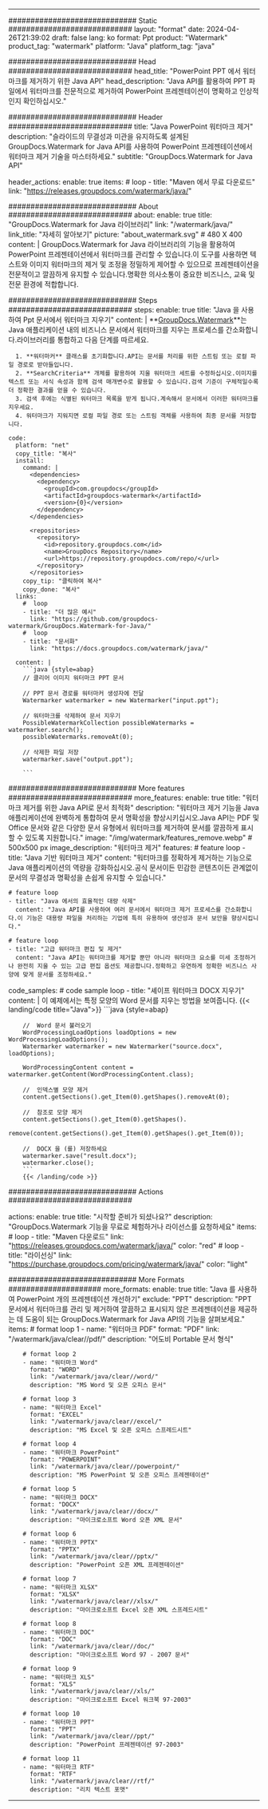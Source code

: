 
---
############################# Static ############################
layout: "format"
date:  2024-04-26T21:39:02
draft: false
lang: ko
format: Ppt
product: "Watermark"
product_tag: "watermark"
platform: "Java"
platform_tag: "java"

############################# Head ############################
head_title: "PowerPoint PPT 에서 워터마크를 제거하기 위한 Java API"
head_description: "Java API를 활용하여 PPT 파일에서 워터마크를 전문적으로 제거하여 PowerPoint 프레젠테이션이 명확하고 인상적인지 확인하십시오."

############################# Header ############################
title: "Java PowerPoint 워터마크 제거" 
description: "슬라이드의 무결성과 미관을 유지하도록 설계된 GroupDocs.Watermark for Java API를 사용하여 PowerPoint 프레젠테이션에서 워터마크 제거 기술을 마스터하세요."
subtitle: "GroupDocs.Watermark for Java API" 

header_actions:
  enable: true
  items:
    #  loop
    - title: "Maven 에서 무료 다운로드"
      link: "https://releases.groupdocs.com/watermark/java/"
      
############################# About ############################
about:
    enable: true
    title: "GroupDocs.Watermark for Java 라이브러리"
    link: "/watermark/java/"
    link_title: "자세히 알아보기"
    picture: "about_watermark.svg" # 480 X 400
    content: |
       GroupDocs.Watermark for Java 라이브러리의 기능을 활용하여 PowerPoint 프레젠테이션에서 워터마크를 관리할 수 있습니다.이 도구를 사용하면 텍스트와 이미지 워터마크의 제거 및 조정을 정밀하게 제어할 수 있으므로 프레젠테이션을 전문적이고 깔끔하게 유지할 수 있습니다.명확한 의사소통이 중요한 비즈니스, 교육 및 전문 환경에 적합합니다.

############################# Steps ############################
steps:
    enable: true
    title: "Java 을 사용하여 Ppt 문서에서 워터마크 지우기"
    content: |
      **[GroupDocs.Watermark](https://products.groupdocs.com/watermark/java/)**는 Java 애플리케이션 내의 비즈니스 문서에서 워터마크를 지우는 프로세스를 간소화합니다.라이브러리를 통합하고 다음 단계를 따르세요.
      
      1. **워터마커** 클래스를 초기화합니다.API는 문서를 처리를 위한 스트림 또는 로컬 파일 경로로 받아들입니다.
      2. **SearchCriteria** 개체를 활용하여 지울 워터마크 세트를 수정하십시오.이미지를 텍스트 또는 서식 속성과 함께 검색 매개변수로 활용할 수 있습니다.검색 기준이 구체적일수록 더 정확한 결과를 얻을 수 있습니다.
      3. 검색 후에는 식별된 워터마크 목록을 받게 됩니다.계속해서 문서에서 이러한 워터마크를 지우세요.
      4. 워터마크가 지워지면 로컬 파일 경로 또는 스트림 객체를 사용하여 최종 문서를 저장합니다.
   
    code:
      platform: "net"
      copy_title: "복사"
      install:
        command: |
          <dependencies>
            <dependency>
              <groupId>com.groupdocs</groupId>
              <artifactId>groupdocs-watermark</artifactId>
              <version>{0}</version>
            </dependency>
          </dependencies>

          <repositories>
            <repository>
              <id>repository.groupdocs.com</id>
              <name>GroupDocs Repository</name>
              <url>https://repository.groupdocs.com/repo/</url>
            </repository>
          </repositories>
        copy_tip: "클릭하여 복사"
        copy_done: "복사"
      links:
        #  loop
        - title: "더 많은 예시"
          link: "https://github.com/groupdocs-watermark/GroupDocs.Watermark-for-Java/"
        #  loop
        - title: "문서화"
          link: "https://docs.groupdocs.com/watermark/java/"
          
      content: |
        ```java {style=abap}
        // 클리어 이미지 워터마크 PPT 문서

        // PPT 문서 경로를 워터마커 생성자에 전달
        Watermarker watermarker = new Watermarker("input.ppt");
        
        // 워터마크를 삭제하여 문서 지우기
        PossibleWatermarkCollection possibleWatermarks = watermarker.search();
        possibleWatermarks.removeAt(0);

        // 삭제한 파일 저장
        watermarker.save("output.ppt");
        
        ```        
        
############################# More features ############################
more_features:
  enable: true
  title: "워터마크 제거를 위한 Java API로 문서 최적화"
  description: "워터마크 제거 기능을 Java 애플리케이션에 완벽하게 통합하여 문서 명확성을 향상시키십시오.Java API는 PDF 및 Office 문서와 같은 다양한 문서 유형에서 워터마크를 제거하여 문서를 깔끔하게 표시할 수 있도록 지원합니다."
  image: "/img/watermark/features_remove.webp" # 500x500 px
  image_description: "워터마크 제거"
  features:
    # feature loop
    - title: "Java 기반 워터마크 제거"
      content: "워터마크를 정확하게 제거하는 기능으로 Java 애플리케이션의 역량을 강화하십시오.공식 문서이든 민감한 콘텐츠이든 관계없이 문서의 무결성과 명확성을 손쉽게 유지할 수 있습니다."

    # feature loop
    - title: "Java 에서의 효율적인 대량 삭제"
      content: "Java API를 사용하여 여러 문서에서 워터마크 제거 프로세스를 간소화합니다.이 기능은 대용량 파일을 처리하는 기업에 특히 유용하여 생산성과 문서 보안을 향상시킵니다."

    # feature loop
    - title: "고급 워터마크 편집 및 제거"
      content: "Java API는 워터마크를 제거할 뿐만 아니라 워터마크 요소를 미세 조정하거나 완전히 지울 수 있는 고급 편집 옵션도 제공합니다.정확하고 유연하게 정확한 비즈니스 사양에 맞게 문서를 조정하세요."
      
  code_samples:
    # code sample loop
    - title: "셰이프 워터마크 DOCX 지우기"
      content: |
        이 예제에서는 특정 모양의 Word 문서를 지우는 방법을 보여줍니다.
        {{< landing/code title="Java">}}
        ```java {style=abap}
        
        //  Word 문서 불러오기
        WordProcessingLoadOptions loadOptions = new WordProcessingLoadOptions();
        Watermarker watermarker = new Watermarker("source.docx", loadOptions);

        WordProcessingContent content = watermarker.getContent(WordProcessingContent.class);

        //  인덱스별 모양 제거
        content.getSections().get_Item(0).getShapes().removeAt(0);

        //  참조로 모양 제거
        content.getSections().get_Item(0).getShapes().
            remove(content.getSections().get_Item(0).getShapes().get_Item(0));

        //  DOCX 을 (를) 저장하세요
        watermarker.save("result.docx");
        watermarker.close();
        ```
        {{< /landing/code >}}


############################# Actions ############################

actions:
  enable: true
  title: "시작할 준비가 되셨나요?"
  description: "GroupDocs.Watermark 기능을 무료로 체험하거나 라이선스를 요청하세요"
  items:
    #  loop
    - title: "Maven 다운로드"
      link: "https://releases.groupdocs.com/watermark/java/"
      color: "red"
        #  loop
    - title: "라이선싱"
      link: "https://purchase.groupdocs.com/pricing/watermark/java/"
      color: "light"


############################# More Formats #####################
more_formats:
    enable: true
    title: "Java 를 사용하여 PowerPoint 개의 프레젠테이션 개선하기"
    exclude: "PPT"
    description: "PPT 문서에서 워터마크를 관리 및 제거하여 깔끔하고 표시되지 않은 프레젠테이션을 제공하는 데 도움이 되는 GroupDocs.Watermark for Java API의 기능을 살펴보세요."
    items: 
        # format loop 1
        - name: "워터마크 PDF"
          format: "PDF"
          link: "/watermark/java/clear//pdf/"
          description: "어도비 Portable 문서 형식"

        # format loop 2
        - name: "워터마크 Word"
          format: "WORD"
          link: "/watermark/java/clear//word/"
          description: "MS Word 및 오픈 오피스 문서"
          
        # format loop 3
        - name: "워터마크 Excel"
          format: "EXCEL"
          link: "/watermark/java/clear//excel/"
          description: "MS Excel 및 오픈 오피스 스프레드시트"

        # format loop 4
        - name: "워터마크 PowerPoint"
          format: "POWERPOINT"
          link: "/watermark/java/clear//powerpoint/"
          description: "MS PowerPoint 및 오픈 오피스 프레젠테이션"

        # format loop 5
        - name: "워터마크 DOCX"
          format: "DOCX"
          link: "/watermark/java/clear//docx/"
          description: "마이크로소프트 Word 오픈 XML 문서"
          
        # format loop 6
        - name: "워터마크 PPTX"
          format: "PPTX"
          link: "/watermark/java/clear//pptx/"
          description: "PowerPoint 오픈 XML 프레젠테이션"
          
        # format loop 7
        - name: "워터마크 XLSX"
          format: "XLSX"
          link: "/watermark/java/clear//xlsx/"
          description: "마이크로소프트 Excel 오픈 XML 스프레드시트"

        # format loop 8
        - name: "워터마크 DOC"
          format: "DOC"
          link: "/watermark/java/clear//doc/"
          description: "마이크로소프트 Word 97 - 2007 문서"

        # format loop 9
        - name: "워터마크 XLS"
          format: "XLS"
          link: "/watermark/java/clear//xls/"
          description: "마이크로소프트 Excel 워크북 97-2003"

        # format loop 10
        - name: "워터마크 PPT"
          format: "PPT"
          link: "/watermark/java/clear//ppt/"
          description: "PowerPoint 프레젠테이션 97-2003"

        # format loop 11
        - name: "워터마크 RTF"
          format: "RTF"
          link: "/watermark/java/clear//rtf/"
          description: "리치 텍스트 포맷"

---